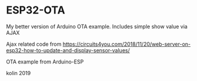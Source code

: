 # ESP32-OTA


My better version of Arduino OTA example. Includes simple show value via AJAX

Ajax related code from
https://circuits4you.com/2018/11/20/web-server-on-esp32-how-to-update-and-display-sensor-values/

OTA example from Arduino-ESP

kolin 2019

